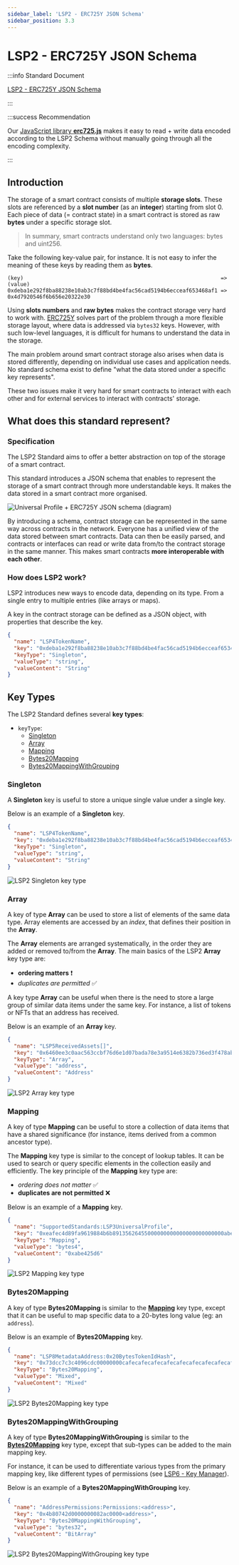 ```yaml
---
sidebar_label: 'LSP2 - ERC725Y JSON Schema'
sidebar_position: 3.3
---
```


# LSP2 - ERC725Y JSON Schema

:::info Standard Document

[LSP2 - ERC725Y JSON Schema](https://github.com/lukso-network/LIPs/blob/main/LSPs/LSP-2-ERC725YJSONSchema.md)

:::

:::success Recommendation

Our [JavaScript library **erc725.js**](../../tools/erc725js/getting-started.md) makes it easy to read + write data encoded according to the LSP2 Schema without manually going through all the encoding complexity.

:::

## Introduction

The storage of a smart contract consists of multiple **storage slots**. These slots are referenced by a **slot number** (as an **integer**) starting from slot 0. Each piece of data (= contract state) in a smart contract is stored as raw **bytes** under a specific storage slot.

> In summary, smart contracts understand only two languages: bytes and uint256.

Take the following key-value pair, for instance. It is not easy to infer the meaning of these keys by reading them as **bytes**.

```
(key)                                                              => (value)
0xdeba1e292f8ba88238e10ab3c7f88bd4be4fac56cad5194b6ecceaf653468af1 => 0x4d7920546f6b656e20322e30
```

Using **slots numbers** and **raw bytes** makes the contract storage very hard to work with. [ERC725Y](../universal-profile/01-lsp0-erc725account.md#erc725y---generic-key-value-store) solves part of the problem through a more flexible storage layout, where data is addressed via `bytes32` keys. However, with such low-level languages, it is difficult for humans to understand the data in the storage.

The main problem around smart contract storage also arises when data is stored differently, depending on individual use cases and application needs. No standard schema exist to define "what the data stored under a specific key represents".

These two issues make it very hard for smart contracts to interact with each other and for external services to interact with contracts' storage.

## What does this standard represent?

### Specification

The LSP2 Standard aims to offer a better abstraction on top of the storage of a smart contract.

This standard introduces a JSON schema that enables to represent the storage of a smart contract through more understandable keys. It makes the data stored in a smart contract more organised.

![Universal Profile + ERC725Y JSON schema (diagram)](../../../static/img/standards/ERC725Y-JSON-Schema-explained.jpeg)

By introducing a schema, contract storage can be represented in the same way across contracts in the network. Everyone has a unified view of the data stored between smart contracts. Data can then be easily parsed, and contracts or interfaces can read or write data from/to the contract storage in the same manner. This makes smart contracts **more interoperable with each other**.

### How does LSP2 work?

LSP2 introduces new ways to encode data, depending on its type. From a single entry to multiple entries (like arrays or maps).

A key in the contract storage can be defined as a JSON object, with properties that describe the key.

```json
{
  "name": "LSP4TokenName",
  "key": "0xdeba1e292f8ba88238e10ab3c7f88bd4be4fac56cad5194b6ecceaf653468af1",
  "keyType": "Singleton",
  "valueType": "string",
  "valueContent": "String"
}
```

## Key Types

The LSP2 Standard defines several **key types**:

- `keyType`:
  - [Singleton](#singleton)
  - [Array](#array)
  - [Mapping](#mapping)
  - [Bytes20Mapping](#bytes20mapping)
  - [Bytes20MappingWithGrouping](#bytes20mappingwithgrouping)

### Singleton

A **Singleton** key is useful to store a unique single value under a single key.

Below is an example of a **Singleton** key.

```json
{
  "name": "LSP4TokenName",
  "key": "0xdeba1e292f8ba88238e10ab3c7f88bd4be4fac56cad5194b6ecceaf653468af1",
  "keyType": "Singleton",
  "valueType": "string",
  "valueContent": "String"
}
```

![LSP2 Singleton key type](../../../static/img/standards/lsp2-key-type-singleton.jpeg)

### Array

A key of type **Array** can be used to store a list of elements of the same data type. Array elements are accessed by an _index_, that defines their position in the **Array**.

The **Array** elements are arranged systematically, in the order they are added or removed to/from the **Array**. The main basics of the LSP2 **Array** key type are:

- **ordering matters** :exclamation:
- _duplicates are permitted_ :white_check_mark:

A key type **Array** can be useful when there is the need to store a large group of similar data items under the same key. For instance, a list of tokens or NFTs that an address has received.

Below is an example of an **Array** key.

```json
{
  "name": "LSP5ReceivedAssets[]",
  "key": "0x6460ee3c0aac563ccbf76d6e1d07bada78e3a9514e6382b736ed3f478ab7b90b",
  "keyType": "Array",
  "valueType": "address",
  "valueContent": "Address"
}
```

![LSP2 Array key type](../../../static/img/standards/lsp2-key-type-array.jpeg)

### Mapping

A key of type **Mapping** can be useful to store a collection of data items that have a shared significance (for instance, items derived from a common ancestor type).

The **Mapping** key type is similar to the concept of lookup tables. It can be used to search or query specific elements in the collection easily and efficiently. The key principle of the **Mapping** key type are:

- _ordering does not matter_ :white_check_mark:
- **duplicates are not permitted** :x:

Below is an example of a **Mapping** key.

```json
{
  "name": "SupportedStandards:LSP3UniversalProfile",
  "key": "0xeafec4d89fa9619884b6b89135626455000000000000000000000000abe425d6",
  "keyType": "Mapping",
  "valueType": "bytes4",
  "valueContent": "0xabe425d6"
}
```

![LSP2 Mapping key type](../../../static/img/standards/lsp2-key-type-mapping.jpeg)

### Bytes20Mapping

A key of type **Bytes20Mapping** is similar to the **[Mapping](#mapping)** key type, except that it can be useful to map specific data to a 20-bytes long value (eg: an `address`).

Below is an example of **Bytes20Mapping** key.

```json
{
  "name": "LSP8MetadataAddress:0x20BytesTokenIdHash",
  "key": "0x73dcc7c3c4096cdc00000000cafecafecafecafecafecafecafecafecafecafe",
  "keyType": "Bytes20Mapping",
  "valueType": "Mixed",
  "valueContent": "Mixed"
}
```

![LSP2 Bytes20Mapping key type](../../../static/img/standards/lsp2-key-type-bytes20-mapping.jpeg)

### Bytes20MappingWithGrouping

A key of type **Bytes20MappingWithGrouping** is similar to the **[Bytes20Mapping](#bytes20mapping)** key type, except that sub-types can be added to the main mapping key.

For instance, it can be used to differentiate various types from the primary mapping key, like different types of permissions (see [LSP6 - Key Manager](../universal-profile/04-lsp6-key-manager.md)).

Below is an example of a **Bytes20MappingWithGrouping** key.

```json
{
  "name": "AddressPermissions:Permissions:<address>",
  "key": "0x4b80742d0000000082ac0000<address>",
  "keyType": "Bytes20MappingWithGrouping",
  "valueType": "bytes32",
  "valueContent": "BitArray"
}
```

![LSP2 Bytes20MappingWithGrouping key type](../../../static/img/standards/lsp2-key-type-bytes20-mapping-with-grouping.jpeg)
